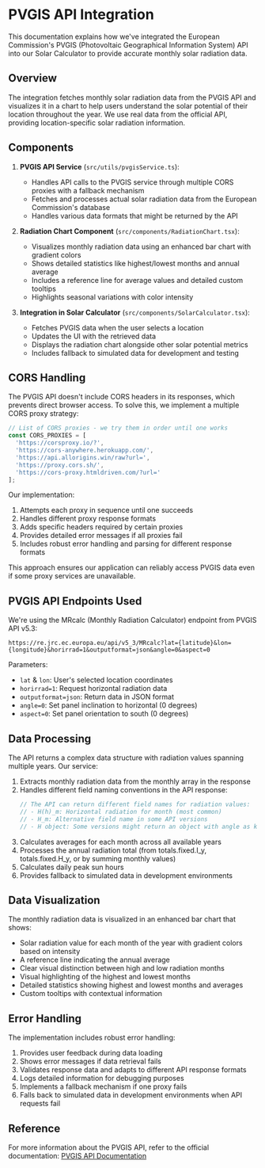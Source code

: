 # PVGIS API Integration

This documentation explains how we've integrated the European Commission's PVGIS (Photovoltaic Geographical Information System) API into our Solar Calculator to provide accurate monthly solar radiation data.

## Overview

The integration fetches monthly solar radiation data from the PVGIS API and visualizes it in a chart to help users understand the solar potential of their location throughout the year. We use real data from the official API, providing location-specific solar radiation information.

## Components

1. **PVGIS API Service** (`src/utils/pvgisService.ts`):
   - Handles API calls to the PVGIS service through multiple CORS proxies with a fallback mechanism
   - Fetches and processes actual solar radiation data from the European Commission's database
   - Handles various data formats that might be returned by the API

2. **Radiation Chart Component** (`src/components/RadiationChart.tsx`):
   - Visualizes monthly radiation data using an enhanced bar chart with gradient colors
   - Shows detailed statistics like highest/lowest months and annual average
   - Includes a reference line for average values and detailed custom tooltips
   - Highlights seasonal variations with color intensity

3. **Integration in Solar Calculator** (`src/components/SolarCalculator.tsx`):
   - Fetches PVGIS data when the user selects a location
   - Updates the UI with the retrieved data
   - Displays the radiation chart alongside other solar potential metrics
   - Includes fallback to simulated data for development and testing

## CORS Handling

The PVGIS API doesn't include CORS headers in its responses, which prevents direct browser access. To solve this, we implement a multiple CORS proxy strategy:

```typescript
// List of CORS proxies - we try them in order until one works
const CORS_PROXIES = [
  'https://corsproxy.io/?',
  'https://cors-anywhere.herokuapp.com/',
  'https://api.allorigins.win/raw?url=',
  'https://proxy.cors.sh/',
  'https://cors-proxy.htmldriven.com/?url='
];
```

Our implementation:
1. Attempts each proxy in sequence until one succeeds
2. Handles different proxy response formats
3. Adds specific headers required by certain proxies
4. Provides detailed error messages if all proxies fail
5. Includes robust error handling and parsing for different response formats

This approach ensures our application can reliably access PVGIS data even if some proxy services are unavailable.

## PVGIS API Endpoints Used

We're using the MRcalc (Monthly Radiation Calculator) endpoint from PVGIS API v5.3:
```
https://re.jrc.ec.europa.eu/api/v5_3/MRcalc?lat={latitude}&lon={longitude}&horirrad=1&outputformat=json&angle=0&aspect=0
```

Parameters:
- `lat` & `lon`: User's selected location coordinates
- `horirrad=1`: Request horizontal radiation data
- `outputformat=json`: Return data in JSON format
- `angle=0`: Set panel inclination to horizontal (0 degrees)
- `aspect=0`: Set panel orientation to south (0 degrees)

## Data Processing

The API returns a complex data structure with radiation values spanning multiple years. Our service:

1. Extracts monthly radiation data from the monthly array in the response
2. Handles different field naming conventions in the API response:
   ```typescript
   // The API can return different field names for radiation values:
   // - H(h)_m: Horizontal radiation for month (most common)
   // - H_m: Alternative field name in some API versions
   // - H object: Some versions might return an object with angle as keys
   ```
3. Calculates averages for each month across all available years
4. Processes the annual radiation total (from totals.fixed.I_y, totals.fixed.H_y, or by summing monthly values)
5. Calculates daily peak sun hours
6. Provides fallback to simulated data in development environments

## Data Visualization

The monthly radiation data is visualized in an enhanced bar chart that shows:
- Solar radiation value for each month of the year with gradient colors based on intensity
- A reference line indicating the annual average
- Clear visual distinction between high and low radiation months
- Visual highlighting of the highest and lowest months
- Detailed statistics showing highest and lowest months and averages
- Custom tooltips with contextual information

## Error Handling

The implementation includes robust error handling:
1. Provides user feedback during data loading
2. Shows error messages if data retrieval fails
3. Validates response data and adapts to different API response formats
4. Logs detailed information for debugging purposes
5. Implements a fallback mechanism if one proxy fails
6. Falls back to simulated data in development environments when API requests fail

## Reference

For more information about the PVGIS API, refer to the official documentation:
[PVGIS API Documentation](https://joint-research-centre.ec.europa.eu/photovoltaic-geographical-information-system-pvgis/getting-started-pvgis/api-non-interactive-service_en) 
